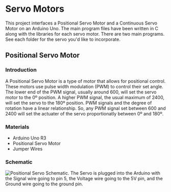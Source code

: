 # Servo Motors
This project interfaces a Positional Servo Motor and a Continuous Servo Motor on an Arduino Uno. The main program files have been written in C along with the libraries for each servo motor. There are two main programs. See each folder for the servo you'd like to incorporate.

## Positional Servo Motor
### Introduction

A Positional Servo Motor is a type of motor that allows for positional control. These motors use pulse width modulation (PWM) to control their set angle. The lower end of the PWM signal, usually around 600, will set the servo motor to the 0º position. A higher PWM signal, the usual maximum of 2400, will set the servo to the 180º position. PWM signals and the degree of rotation have a linear relationship. So, any PWM signal set between 600 and 2400 will set the actuater of the servo proportionatly between 0º and 180º.

### Materials
* Arduino Uno R3
* Positional Servo Motor
* Jumper Wires

### Schematic
![Positional Servo Schematic. The Servo is plugged into the Arduino with the Signal wire going to pin 5, the Voltage wire going to the 5V pin, and the Ground wire going to the ground pin.](https://github.com/19porterc/ECE484-ServoMotor/Positional_Servo/Positional_Servo_Schematic.png?ra)
